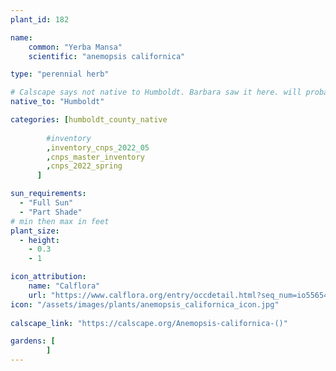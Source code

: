 ```yaml
---
plant_id: 182 

name: 
    common: "Yerba Mansa"     
    scientific: "anemopsis californica"  

type: "perennial herb"

# Calscape says not native to Humboldt. Barbara saw it here. will probably change it to adhere to calscape later
native_to: "Humboldt"

categories: [humboldt_county_native
        
        #inventory 
        ,inventory_cnps_2022_05
        ,cnps_master_inventory
        ,cnps_2022_spring
      ]

sun_requirements:
  - "Full Sun"
  - "Part Shade"
# min then max in feet
plant_size:
  - height: 
    - 0.3 
    - 1

icon_attribution: 
    name: "Calflora"
    url: "https://www.calflora.org/entry/occdetail.html?seq_num=io55654"
icon: "/assets/images/plants/anemopsis_californica_icon.jpg"
 
calscape_link: "https://calscape.org/Anemopsis-californica-()"

gardens: [
        ]
---
```








